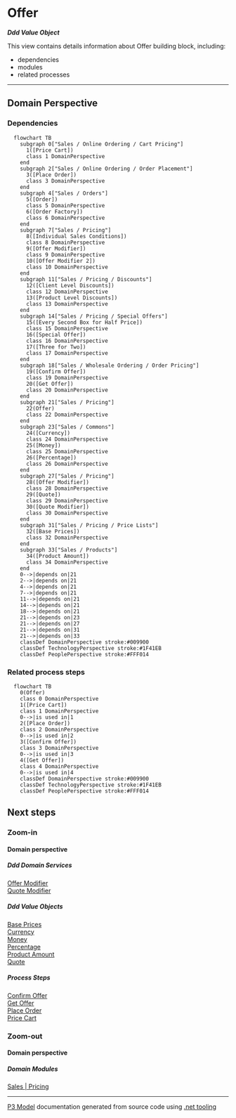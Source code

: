 ﻿
# Offer

***Ddd Value Object***  

This view contains details information about Offer building block, including:
- dependencies
- modules
- related processes  

---



## Domain Perspective


### Dependencies

```mermaid
  flowchart TB
    subgraph 0["Sales / Online Ordering / Cart Pricing"]
      1([Price Cart])
      class 1 DomainPerspective
    end
    subgraph 2["Sales / Online Ordering / Order Placement"]
      3([Place Order])
      class 3 DomainPerspective
    end
    subgraph 4["Sales / Orders"]
      5([Order])
      class 5 DomainPerspective
      6([Order Factory])
      class 6 DomainPerspective
    end
    subgraph 7["Sales / Pricing"]
      8([Individual Sales Conditions])
      class 8 DomainPerspective
      9([Offer Modifier])
      class 9 DomainPerspective
      10([Offer Modifier 2])
      class 10 DomainPerspective
    end
    subgraph 11["Sales / Pricing / Discounts"]
      12([Client Level Discounts])
      class 12 DomainPerspective
      13([Product Level Discounts])
      class 13 DomainPerspective
    end
    subgraph 14["Sales / Pricing / Special Offers"]
      15([Every Second Box for Half Price])
      class 15 DomainPerspective
      16([Special Offer])
      class 16 DomainPerspective
      17([Three for Two])
      class 17 DomainPerspective
    end
    subgraph 18["Sales / Wholesale Ordering / Order Pricing"]
      19([Confirm Offer])
      class 19 DomainPerspective
      20([Get Offer])
      class 20 DomainPerspective
    end
    subgraph 21["Sales / Pricing"]
      22(Offer)
      class 22 DomainPerspective
    end
    subgraph 23["Sales / Commons"]
      24([Currency])
      class 24 DomainPerspective
      25([Money])
      class 25 DomainPerspective
      26([Percentage])
      class 26 DomainPerspective
    end
    subgraph 27["Sales / Pricing"]
      28([Offer Modifier])
      class 28 DomainPerspective
      29([Quote])
      class 29 DomainPerspective
      30([Quote Modifier])
      class 30 DomainPerspective
    end
    subgraph 31["Sales / Pricing / Price Lists"]
      32([Base Prices])
      class 32 DomainPerspective
    end
    subgraph 33["Sales / Products"]
      34([Product Amount])
      class 34 DomainPerspective
    end
    0-->|depends on|21
    2-->|depends on|21
    4-->|depends on|21
    7-->|depends on|21
    11-->|depends on|21
    14-->|depends on|21
    18-->|depends on|21
    21-->|depends on|23
    21-->|depends on|27
    21-->|depends on|31
    21-->|depends on|33
    classDef DomainPerspective stroke:#009900
    classDef TechnologyPerspective stroke:#1F41EB
    classDef PeoplePerspective stroke:#FFF014
```

### Related process steps

```mermaid
  flowchart TB
    0(Offer)
    class 0 DomainPerspective
    1([Price Cart])
    class 1 DomainPerspective
    0-->|is used in|1
    2([Place Order])
    class 2 DomainPerspective
    0-->|is used in|2
    3([Confirm Offer])
    class 3 DomainPerspective
    0-->|is used in|3
    4([Get Offer])
    class 4 DomainPerspective
    0-->|is used in|4
    classDef DomainPerspective stroke:#009900
    classDef TechnologyPerspective stroke:#1F41EB
    classDef PeoplePerspective stroke:#FFF014
```

## Next steps


### Zoom-in


#### Domain perspective


##### Ddd Domain Services

[Offer Modifier](OfferModifier.md)  
[Quote Modifier](QuoteModifier.md)  

##### Ddd Value Objects

[Base Prices](PriceLists/BasePrices.md)  
[Currency](../Commons/Currency.md)  
[Money](../Commons/Money.md)  
[Percentage](../Commons/Percentage.md)  
[Product Amount](../Products/ProductAmount.md)  
[Quote](Quote.md)  

##### Process Steps

[Confirm Offer](../WholesaleOrdering/OrderPricing/ConfirmOffer.md)  
[Get Offer](../WholesaleOrdering/OrderPricing/GetOffer.md)  
[Place Order](../OnlineOrdering/OrderPlacement/PlaceOrder.md)  
[Price Cart](../OnlineOrdering/CartPricing/PriceCart.md)  

### Zoom-out


#### Domain perspective


##### Domain Modules

[Sales | Pricing](Pricing.md)  

---

[P3 Model](https://github.com/P3-model/P3-model) documentation generated from source code using [.net tooling](https://github.com/P3-model/P3-model-dotnet)